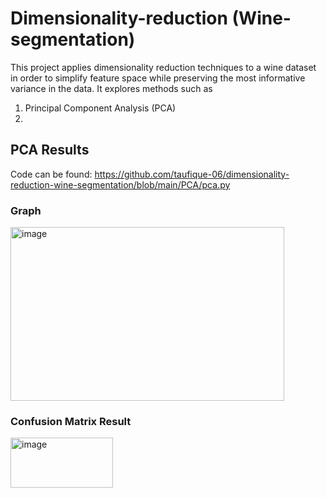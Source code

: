 # Dimensionality-reduction (Wine-segmentation)
This project applies dimensionality reduction techniques to a wine dataset in order to simplify feature space while preserving the most informative variance in the data. It explores methods such as 
1. Principal Component Analysis (PCA)
2. 

## PCA Results
Code can be found: https://github.com/taufique-06/dimensionality-reduction-wine-segmentation/blob/main/PCA/pca.py

### Graph
<img width="438" height="278" alt="image" src="https://github.com/user-attachments/assets/84b1db4e-7fe3-4806-8d32-de4468a7a5a2" />

### Confusion Matrix Result
<img width="164" height="80" alt="image" src="https://github.com/user-attachments/assets/d801b080-c22c-4e0f-a812-98b399220054" />

